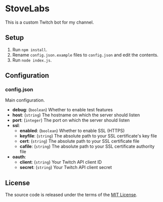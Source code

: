 # StoveLabs

This is a custom Twitch bot for my channel.

## Setup

  1. Run `npm install`.
  2. Rename `config.json.example` files to `config.json` and edit the contents.
  3. Run `node index.js`.

## Configuration

### config.json

Main configuration.

  * **debug**: (`boolean`) Whether to enable test features
  * **host**: (`string`) The hostname on which the server should listen
  * **port**: (`integer`) The port on which the server should listen
  * **ssl**:
    * **enabled**: (`boolean`) Whether to enable SSL (HTTPS)
    * **keyfile**: (`string`) The absolute path to your SSL certificate's key file
    * **cert**: (`string`) The absolute path to your SSL certificate file
    * **cafile**: (`string`) The absolute path to your SSL certificate authority file
  * **oauth**:
    * **client**: (`string`) Your Twitch API client ID
    * **secret**: (`string`) Your Twitch API client secret
    
## License

The source code is released under the terms of the [MIT License](https://github.com/stevotvr/twitchbot/blob/master/LICENSE.txt).
